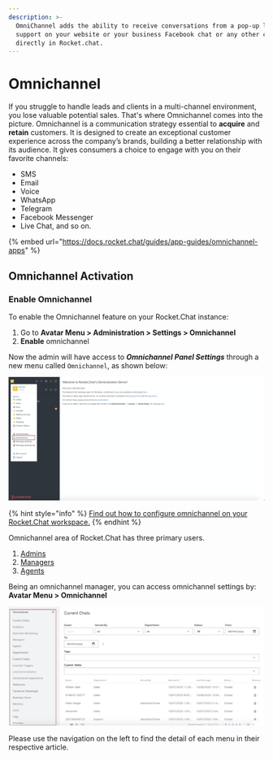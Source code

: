 ```yaml
---
description: >-
  OmniChannel adds the ability to receive conversations from a pop-up livechat
  support on your website or your business Facebook chat or any other channel
  directly in Rocket.chat.
---
```


# Omnichannel

If you struggle to handle leads and clients in a multi-channel environment, you lose valuable potential sales. That's where Omnichannel comes into the picture. Omnichannel is a communication strategy essential to **acquire** and **retain** customers. It is designed to create an exceptional customer experience across the company’s brands, building a better relationship with its audience. It gives consumers a choice to engage with you on their favorite channels:

* SMS
* Email
* Voice
* WhatsApp
* Telegram
* Facebook Messenger
* Live Chat, and so on.

{% embed url="https://docs.rocket.chat/guides/app-guides/omnichannel-apps" %}

## Omnichannel Activation

### Enable Omnichannel

To enable the Omnichannel feature on your Rocket.Chat instance:

1. Go to **Avatar Menu > Administration > Settings > Omnichannel**
2. **Enable** omnichannel

Now the admin will have access to _**Omnichannel Panel Settings**_ through a new menu called `Omnichannel`, as shown below:

![Omnichannel panel settings](<../../.gitbook/assets/image (587).png>)

{% hint style="info" %}
[Find out how to configure omnichannel on your Rocket.Chat workspace.](https://docs.rocket.chat/guides/administration/settings/omnichannel-admins-guide#configuration)
{% endhint %}

Omnichannel area of Rocket.Chat has three primary users.

1. [Admins](https://docs.rocket.chat/guides/omnichannel-guides/omnichannel)
2. [Managers](https://docs.rocket.chat/guides/omnichannel-guides/omnichannel-manger-guides)
3. [Agents](https://docs.rocket.chat/guides/omnichannel/agents)

Being an omnichannel manager, you can access omnichannel settings by: **Avatar Menu > Omnichannel**

![Omnichannel panel](<../../.gitbook/assets/image (58).png>)

Please use the navigation on the left to find the detail of each menu in their respective article.
